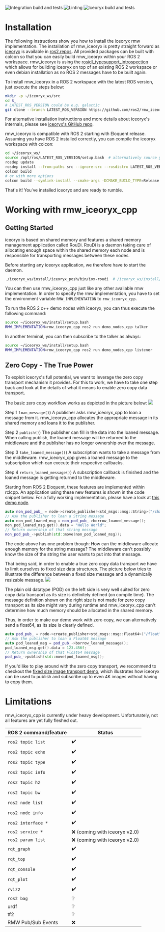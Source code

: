 ![Integration build and tests](https://github.com/ros2/rmw_iceoryx/workflows/Integration%20build%20rmw_iceoryx/badge.svg)
![Linting](https://github.com/ros2/rmw_iceoryx/workflows/Lint%20rmw_iceoryx/badge.svg)
![Iceoryx build and tests](https://github.com/ros2/rmw_iceoryx/workflows/Build%20iceoryx/badge.svg)

Installation
============

The following instructions show you how to install the iceoryx rmw implementation.
The installation of rmw_iceoryx is pretty straight forward as [iceoryx](https://github.com/eclipse/iceoryx) is available in [ros2.repos](https://github.com/ros2/ros2/blob/master/ros2.repos).
All provided packages can be built with colcon so that you can easily build rmw_iceoryx within your ROS 2 workspace.
rmw_iceoryx is using the [rosidl_typesupport_introspection](https://github.com/ros2/rosidl) which allows for building iceoryx on top of an existing ROS 2 workspace or even debian installation as no ROS 2 messages have to be built again.

To install rmw_iceoryx in a ROS 2 workspace with the latest ROS version, just execute the steps below:

```bash
mkdir -p ~/iceoryx_ws/src
cd $_
# LATEST_ROS_VERSION could be e.g. galactic
git clone --branch LATEST_ROS_VERSION https://github.com/ros2/rmw_iceoryx.git
```

For alternative installation instructions and more details about iceoryx's internals, please see [iceoryx's GitHub repo](https://github.com/eclipse/iceoryx).

rmw_iceoryx is compatible with ROS 2 starting with Eloquent release.
Assuming you have ROS 2 installed correctly, you can compile the iceoryx workspace with colcon:

```bash
cd ~/iceoryx_ws/
source /opt/ros/LATEST_ROS_VERSION/setup.bash  # alternatively source your own ROS 2 workspace
rosdep update
rosdep install --from-paths src --ignore-src --rosdistro LATEST_ROS_VERSION -y
colcon build
# or with more options
colcon build --symlink-install --cmake-args -DCMAKE_BUILD_TYPE=Release -DBUILD_TESTING=OFF
```

That's it! You've installed iceoryx and are ready to rumble.

Working with rmw_iceoryx_cpp
============================

Getting Started
---------------

iceoryx is based on shared memory and features a shared memory management application called RouDi.
RouDi is a daemon taking care of allocating enough space within the shared memory each node and is responsible for transporting messages between these nodes.

Before starting any iceoryx application, we therefore have to start the daemon.

```bash
./iceoryx_ws/install/iceoryx_posh/bin/iox-roudi  # /iceoryx_ws/install/bin/iox-roudi if you installed with as a merged workspace
```

You can then use rmw_iceoryx_cpp just like any other available rmw implementation.
In order to specify the rmw implementation, you have to set the environment variable `RMW_IMPLEMENTATION` to `rmw_iceoryx_cpp`.

To run the ROS 2 c++ demo nodes with iceoryx, you can thus execute the following command:

```bash
source ~/iceoryx_ws/install/setup.bash
RMW_IMPLEMENTATION=rmw_iceoryx_cpp ros2 run demo_nodes_cpp talker
```

In another terminal, you can then subscribe to the talker as always:

```bash
source ~/iceoryx_ws/install/setup.bash
RMW_IMPLEMENTATION=rmw_iceoryx_cpp ros2 run demo_nodes_cpp listener
```

Zero Copy - The True Power
--------------------------

To exploit iceoryx's full potential, we want to leverage the zero copy transport mechanism it provides.
For this to work, we have to take one step back and look at the details of what it means to enable zero copy data transport.

The basic zero copy workflow works as depicted in the picture below:
![](docs/ros2_loan_messages.png)

Step 1 `loan_message()`) A publisher asks rmw_iceoryx_cpp to loan a message from it.
rmw_iceoryx_cpp allocates the appropriate message in its shared memory and loans it to the publisher.

Step 2 `publish()`) The publisher can fill in the data into the loaned message.
When calling publish, the loaned message will be returned to the middleware and the publisher has no longer ownership over the message.

Step 3 `take_loaned_message()`) A subscription wants to take a message from the middleware.
rmw_iceoryx_cpp gives a loaned message to the subscription which can execute their respective callbacks.

Step 4 `return_loaned_message()`) A subscription callback is finished and the loaned message is getting returned to the middleware.

Starting from ROS 2 Eloquent, these features are implemented within rclcpp.
An application using these new features is shown in the code snippet below.
For a fully working implementation, please have a look at [this demo node](https://github.com/ros2/demos/blob/master/demo_nodes_cpp/src/topics/talker_loaned_message.cpp).

```c++
auto non_pod_pub_ = node->create_publisher<std_msgs::msg::String>("/chatter", 1);
// Ask the publisher to loan a String message
auto non_pod_loaned_msg = non_pod_pub_->borrow_loaned_message();
non_pod_loaned_msg.get().data = "Hello World";
// Return ownership of that string message
non_pod_pub_->publish(std::move(non_pod_loaned_msg));
```

The code above has one problem though: How can the middleware allocate enough memory for the string message?
The middleware can't possibly know the size of the string the user wants to put into that message.

That being said, in order to enable a true zero copy data transport we have to limit ourselves to fixed size data structures.
The picture below tries to illustrate the difference between a fixed size message and a dynamically resizable message.
![](docs/fixed_size_messages.png)

The plain old datatype (POD) on the left side is very well suited for zero copy data transport as its size is definitely defined (on compile time).
The message definition shown on the right size is not made for zero copy transport as its size might vary during runtime and rmw_iceoryx_cpp can't determine how much memory should be allocated in the shared memory.

Thus, in order to make our demo work with zero copy, we can alternatively send a float64, as its size is clearly defined.

```c++
auto pod_pub_ = node->create_publisher<std_msgs::msg::Float64>("/float", 1);
// Ask the publisher to loan a Float64 message
auto pod_loaned_msg = pod_pub_->borrow_loaned_message();
pod_loaned_msg.get().data = 123.456f;
// Return ownership of that Float64 message
pod_pub_->publish(std::move(pod_loaned_msg));
```

If you'd like to play around with the zero copy transport, we recommend to checkout the [fixed size image transport demo](https://github.com/karsten1987/fixed_size_ros2_demo), which illustrates how iceoryx can be used to publish and subscribe up to even 4K images without having to copy them.

Limitations
===========

rmw_iceoryx_cpp is currently under heavy development.
Unfortunately, not all features are yet fully fleshed out.

| ROS 2 command/feature | Status                             |
|-----------------------|------------------------------------|
| `ros2 topic list`     | :heavy_check_mark:                 |
| `ros2 topic echo`     | :heavy_check_mark:                 |
| `ros2 topic type`     | :heavy_check_mark:                 |
| `ros2 topic info`     | :heavy_check_mark:                 |
| `ros2 topic hz`       | :heavy_check_mark:                 |
| `ros2 topic bw`       | :heavy_check_mark:                 |
| `ros2 node list`      | :heavy_check_mark:                 |
| `ros2 node info`      | :heavy_check_mark:                 |
| `ros2 interface *`    | :heavy_check_mark:                 |
| `ros2 service *`      | :x: (coming with iceoryx v2.0)     |
| `ros2 param list`     | :x: (coming with iceoryx v2.0)     |
| `rqt_graph`           | :heavy_check_mark:                 |
| `rqt_top`             | :heavy_check_mark:                 |
| `rqt_console`         | :heavy_check_mark:                 |
| `rqt_plot`            | :heavy_check_mark:                 |
| `rviz2`               | :heavy_check_mark:                 |
| `ros2 bag`            | :grey_question:                    |
| urdf                  | :grey_question:                    |
| tf2                   | :grey_question:                    |
| RMW Pub/Sub Events    | :x:                                |
